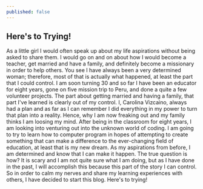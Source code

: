 ```yaml
---
published: false
---
```


## Here's to Trying!

As a little girl I would often speak up about my life aspirations without being asked to share them.  I would go on and on about how I would become a teacher, get married and have a family, and definitely become a missionary in order to help others.  You see I have always been a very determined woman; therefore, most of that is actually what happened, at least the part that I could control.  I am soon turning 30 and so far I have been an educator for eight years, gone on five mission trip to Peru, and done a quite a few volunteer projects.  The part about getting married and having a family, that part I've learned is clearly out of my control.  I, Carolina Vizcaino, always had a plan and as far as I can remember I did everything in my power to turn that plan into a reality.  Hence, why I am now freaking out and my family thinks I am loosing my mind.  After being in the classroom for eight years, I am looking into venturing out into the unknown world of coding.   I am going to try to learn how to computer program in hopes of attempting to create something that can make a difference to the ever-changing field of education, at least that is my new dream.  As my aspirations from before, I am determined and know that I can make it happen.  The true question is how?  It is scary and I am not quite sure what I am doing, but as I have done in the past, I will accomplish this because this part of the story I can control.  So in order to calm my nerves and share my learning experiences with others, I have decided to start this blog.  Here's to trying!  
